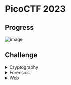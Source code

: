 # **PicoCTF 2023**
## **Progress**

![image](https://github.com/TITANs1506/CTF-Writeups/assets/42516564/e3a629b3-4cf3-4cb4-a45f-486e360face2)

## **Challenge**
<details>
 <summary>Cryptography</summary>
  
  * [**DIZZY**](https://github.com/TITANs1506/CTF-Writeups/tree/main/TFC%20CTF%202023/Cryptography/DIZZY)
  * [**MAYDAY!**](https://github.com/TITANs1506/CTF-Writeups/tree/main/TFC%20CTF%202023/Cryptography/MAYDAY!)
  
</details>


<details>
 <summary>Forensics</summary>
  
  * [**DOWN BAD**](https://github.com/TITANs1506/CTF-Writeups/tree/main/TFC%20CTF%202023/Forensic/DOWN%20BAD)
  * [**SOME TRAFFIC**](https://github.com/TITANs1506/CTF-Writeups/tree/main/TFC%20CTF%202023/Forensic/SOME%20TRAFFIC)
  
</details>

  
<details>
 <summary>Web</summary>
  
  * [**BABY DUCKY NOTES**](https://github.com/TITANs1506/CTF-Writeups/tree/main/TFC%20CTF%202023/Web/BABY%20DUCKY%20NOTES)
  
</details>
